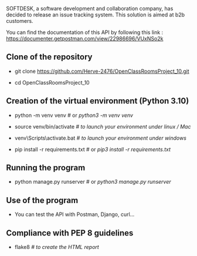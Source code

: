 SOFTDESK, a software development and collaboration company, has decided to release an issue tracking system. This solution is aimed at b2b customers.

You can find the documentation of this API by following this link : https://documenter.getpostman.com/view/22986696/VUxNSo2k

## Clone of the repository

* git clone https://github.com/Herve-2476/OpenClassRoomsProject_10.git

* cd OpenClassRoomsProject_10


## Creation of the virtual environment (Python 3.10)
 
* python -m venv venv # or *python3 -m venv venv* 

* source venv/bin/activate *# to launch your environment under linux / Mac*

* venv\Scripts\activate.bat *# to launch your environment under windows*

* pip install -r requirements.txt # or *pip3 install -r requirements.txt*


## Running the program

* python manage.py runserver # or *python3 manage.py runserver* 

## Use of the program

* You can test the API with Postman, Django, curl... 

## Compliance with PEP 8 guidelines

* flake8 *# to create the HTML report*